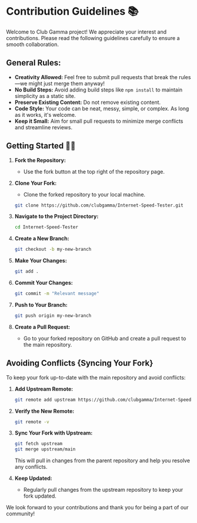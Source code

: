 # Contribution Guidelines 📚

Welcome to Club Gamma project! We appreciate your interest and contributions. Please read the following guidelines carefully to ensure a smooth collaboration.

## General Rules:

- **Creativity Allowed:** Feel free to submit pull requests that break the rules—we might just merge them anyway!
- **No Build Steps:** Avoid adding build steps like `npm install` to maintain simplicity as a static site.
- **Preserve Existing Content:** Do not remove existing content.
- **Code Style:** Your code can be neat, messy, simple, or complex. As long as it works, it's welcome.
- **Keep it Small:** Aim for small pull requests to minimize merge conflicts and streamline reviews.

## Getting Started 🤗🚀

1. **Fork the Repository:**
   - Use the fork button at the top right of the repository page.

2. **Clone Your Fork:**
   - Clone the forked repository to your local machine.

   ```bash
   git clone https://github.com/clubgamma/Internet-Speed-Tester.git
   ```

3. **Navigate to the Project Directory:**

   ```bash
   cd Internet-Speed-Tester
   ```

4. **Create a New Branch:**

   ```bash
   git checkout -b my-new-branch
   ```

5. **Make Your Changes:**
  
   ```bash
   git add .
   ```

6. **Commit Your Changes:**

   ```bash
   git commit -m "Relevant message"
   ```

7. **Push to Your Branch:**

   ```bash
   git push origin my-new-branch
   ```

8. **Create a Pull Request:**
   - Go to your forked repository on GitHub and create a pull request to the main repository.

## Avoiding Conflicts {Syncing Your Fork}

To keep your fork up-to-date with the main repository and avoid conflicts:

1. **Add Upstream Remote:**

   ```bash
   git remote add upstream https://github.com/clubgamma/Internet-Speed-Tester.git
   ```

2. **Verify the New Remote:**

   ```bash
   git remote -v
   ```

3. **Sync Your Fork with Upstream:**

   ```bash
   git fetch upstream
   git merge upstream/main
   ```

   This will pull in changes from the parent repository and help you resolve any conflicts.

4. **Keep Updated:**
   - Regularly pull changes from the upstream repository to keep your fork updated.



We look forward to your contributions and thank you for being a part of our community!
